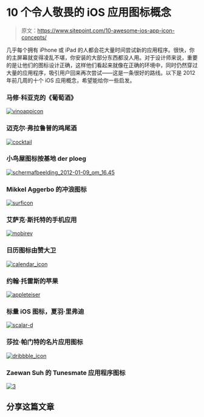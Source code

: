 # 10 个令人敬畏的 iOS 应用图标概念

> 原文：<https://www.sitepoint.com/10-awesome-ios-app-icon-concepts/>

几乎每个拥有 iPhone 或 iPad 的人都会花大量时间尝试新的应用程序。很快，你的主屏幕就变得凌乱不堪，你安装的大部分东西都没人用。对于设计师来说，重要的是让他们的图标设计正确，这样他们看起来就像在正确的环境中，同时仍然穿过大量的应用程序，吸引用户回来再次尝试——这是一条很好的路线。以下是 2012 年前几周的十个 iOS 应用概念，希望能给你一些启发。

### 马修·科亚克的《葡萄酒》

[![](img/5ec10c461905adc60617868db17c04a2.png "vinoappicon")](http://dribbble.com/shots/380141-Application-Icon?list=tags&tag=app)

### 迈克尔·弗拉鲁普的鸡尾酒

[![](img/d85ecf3bd8d056881700dc3c2fafa3dc.png "cocktail")](http://dribbble.com/shots/380297-Cocktail?list=tags&tag=app)

### 小鸟屋图标按基地 der ploeg

[![](img/6e4ab7769b7084ef5b9a3e8e26f7a6d5.png "schermafbeelding_2012-01-09_om_16.45")](http://dribbble.com/shots/378248-Birdhouse-Icon?list=tags&tag=app)

### Mikkel Aggerbo 的冲浪图标

[![](img/8ae124bc70fb26dc4b240decdac7fe67.png "surficon")](http://dribbble.com/shots/378172-Surf-icon?list=tags&tag=app)

### 艾萨克·斯托特的手机应用

[![](img/70d67594b56a42841547b0e009215cd7.png "mobirev")](http://dribbble.com/shots/377979-Mobiles-App?list=tags&tag=app)

### 日历图标由赞大卫

[![](img/c166f292604024b2b2635022ae0ba1c8.png "calendar_icon")](http://dribbble.com/shots/377664-Calendar-Icon?list=tags&tag=app)

### 约翰·托雷斯的苹果

[![](img/467e55684edb0a57106f3280fd6c6d39.png "appleteiser")](http://dribbble.com/shots/377636-Appleteiser?list=tags&tag=app)

### 标量 iOS 图标，夏羽·里弗迪

[![](img/bba887b4a5216e476fda2c61e5daef56.png "scalar-d")](http://dribbble.com/shots/376228-Scalar-iOS-icon?list=tags&tag=app)

### 莎拉·帕门特的名片应用图标

[![](img/deadd5c9a7e5962d8d404fa1b41ebc06.png "dribbble_icon")](http://dribbble.com/shots/375102-Icon-for-Business-Card-App?list=tags&tag=app)

### Zaewan Suh 的 Tunesmate 应用程序图标

[![](img/f026b0dd7b3ee0b279dfb9df0a125984.png "3")](http://dribbble.com/shots/374194-Tunesmate-app-icon?list=tags&tag=app)

## 分享这篇文章
